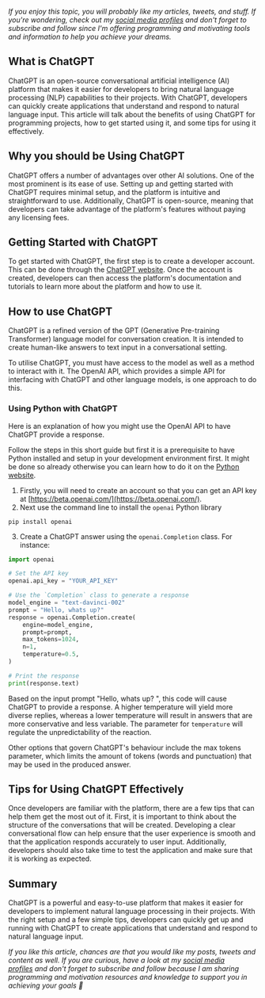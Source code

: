_If you enjoy this topic, you will probably like my articles, tweets, and stuff. If you're wondering, check out my [social media profiles](https://limey.io/andrewbaisden) and don't forget to subscribe and follow since I'm offering programming and motivating tools and information to help you achieve your dreams._

## What is ChatGPT

ChatGPT is an open-source conversational artificial intelligence (AI) platform that makes it easier for developers to bring natural language processing (NLP) capabilities to their projects. With ChatGPT, developers can quickly create applications that understand and respond to natural language input. This article will talk about the benefits of using ChatGPT for programming projects, how to get started using it, and some tips for using it effectively.

## Why you should be Using ChatGPT

ChatGPT offers a number of advantages over other AI solutions. One of the most prominent is its ease of use. Setting up and getting started with ChatGPT requires minimal setup, and the platform is intuitive and straightforward to use. Additionally, ChatGPT is open-source, meaning that developers can take advantage of the platform's features without paying any licensing fees.

## Getting Started with ChatGPT

To get started with ChatGPT, the first step is to create a developer account. This can be done through the [ChatGPT website](https://openai.com/blog/chatgpt/). Once the account is created, developers can then access the platform's documentation and tutorials to learn more about the platform and how to use it.

## How to use ChatGPT

ChatGPT is a refined version of the GPT (Generative Pre-training Transformer) language model for conversation creation. It is intended to create human-like answers to text input in a conversational setting.

To utilise ChatGPT, you must have access to the model as well as a method to interact with it. The OpenAI API, which provides a simple API for interfacing with ChatGPT and other language models, is one approach to do this.

### Using Python with ChatGPT

Here is an explanation of how you might use the OpenAI API to have ChatGPT provide a response.

Follow the steps in this short guide but first it is a prerequisite to have Python installed and setup in your development environment first. It might be done so already otherwise you can learn how to do it on the [Python website](https://www.python.org/).

1.  Firstly, you will need to create an account so that you can get an API key at [https://beta.openai.com/](https://beta.openai.com/).
2.  Next use the command line to install the `openai` Python library

```shell
pip install openai
```

3.  Create a ChatGPT answer using the `openai.Completion` class. For instance:

```python
import openai

# Set the API key
openai.api_key = "YOUR_API_KEY"

# Use the `Completion` class to generate a response
model_engine = "text-davinci-002"
prompt = "Hello, whats up?"
response = openai.Completion.create(
    engine=model_engine,
    prompt=prompt,
    max_tokens=1024,
    n=1,
    temperature=0.5,
)

# Print the response
print(response.text)
```

Based on the input prompt "Hello, whats up? ", this code will cause ChatGPT to provide a response. A higher temperature will yield more diverse replies, whereas a lower temperature will result in answers that are more conservative and less variable. The parameter for `temperature` will regulate the unpredictability of the reaction.

Other options that govern ChatGPT's behaviour include the max tokens parameter, which limits the amount of tokens (words and punctuation) that may be used in the produced answer.

## Tips for Using ChatGPT Effectively

Once developers are familiar with the platform, there are a few tips that can help them get the most out of it. First, it is important to think about the structure of the conversations that will be created. Developing a clear conversational flow can help ensure that the user experience is smooth and that the application responds accurately to user input. Additionally, developers should also take time to test the application and make sure that it is working as expected.

## Summary

ChatGPT is a powerful and easy-to-use platform that makes it easier for developers to implement natural language processing in their projects. With the right setup and a few simple tips, developers can quickly get up and running with ChatGPT to create applications that understand and respond to natural language input.

_If you like this article, chances are that you would like my posts, tweets and content as well. If you are curious, have a look at my [social media profiles](https://limey.io/andrewbaisden) and don't forget to subscribe and follow because I am sharing programming and motivation resources and knowledge to support you in achieving your goals 💫_
